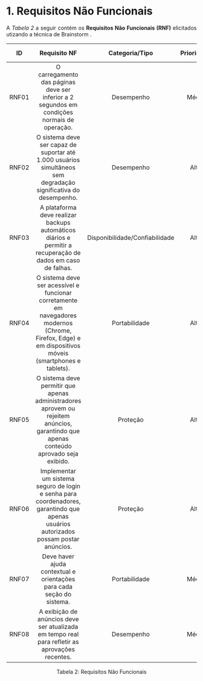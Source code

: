 # 1. Requisitos Não Funcionais

<p align="justify">A <i>Tabela 2</i> a seguir contém os <b>Requisitos Não Funcionais (RNF)</b> elicitados utizando a técnica de Brainstorm .</p>

| ID   |                                 Requisito NF                              | Categoria/Tipo | Prioridade | Requisitos Relacionados |
| :--: | :-----------------------------------------------------------------------: |:-------------: | :--------: | :-----------------: |
| RNF01 |  O carregamento das páginas deve ser inferior a 2 segundos em condições normais de operação. |Desempenho              |Média       |    RNF08             |
| RNF02 |   O sistema deve ser capaz de suportar até 1.000 usuários simultâneos sem degradação significativa do desempenho. |  Desempenho  |Alta        |   -           |
| RNF03 | A plataforma deve realizar backups automáticos diários e permitir a recuperação de dados em caso de falhas.            |  Disponibilidade/Confiabilidade      |Alta      |     -               |
| RNF04 | O sistema deve ser acessível e funcionar corretamente em navegadores modernos (Chrome, Firefox, Edge) e em dispositivos móveis (smartphones e tablets). |   Portabilidade      |Alta      |    -             |
| RNF05 | O sistema deve permitir que apenas administradores aprovem ou rejeitem anúncios, garantindo que apenas conteúdo aprovado seja exibido. |  Proteção  |Alta        |    RNF06              |
| RNF06 |  Implementar um sistema seguro de login e senha para coordenadores, garantindo que apenas usuários autorizados possam postar anúncios. |  Proteção     |Alta      |     RNF05           |
| RNF07 |Deve haver ajuda contextual e orientações para cada seção do sistema.|  Portabilidade       |Média      |     RNF04          |
| RNF08 |A exibição de anúncios deve ser atualizada em tempo real para refletir as aprovações recentes.| Desempenho      |Média      |     RNF01          |

<div style="text-align: center">
<p>Tabela 2: Requisitos Não Funcionais</p>
</div>
